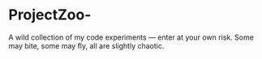 # ProjectZoo-
A wild collection of my code experiments — enter at your own risk. Some may bite, some may fly, all are slightly chaotic.
